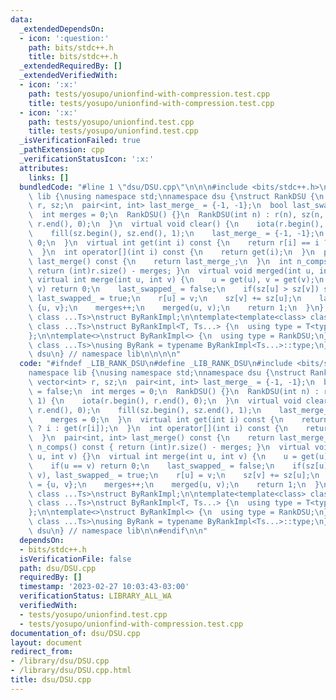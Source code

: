 ```yaml
---
data:
  _extendedDependsOn:
  - icon: ':question:'
    path: bits/stdc++.h
    title: bits/stdc++.h
  _extendedRequiredBy: []
  _extendedVerifiedWith:
  - icon: ':x:'
    path: tests/yosupo/unionfind-with-compression.test.cpp
    title: tests/yosupo/unionfind-with-compression.test.cpp
  - icon: ':x:'
    path: tests/yosupo/unionfind.test.cpp
    title: tests/yosupo/unionfind.test.cpp
  _isVerificationFailed: true
  _pathExtension: cpp
  _verificationStatusIcon: ':x:'
  attributes:
    links: []
  bundledCode: "#line 1 \"dsu/DSU.cpp\"\n\n\n#include <bits/stdc++.h>\n\nnamespace\
    \ lib {\nusing namespace std;\nnamespace dsu {\nstruct RankDSU {\n  mutable vector<int>\
    \ r, sz;\n  pair<int, int> last_merge_ = {-1, -1};\n  bool last_swapped_ = false;\n\
    \  int merges = 0;\n  RankDSU() {}\n  RankDSU(int n) : r(n), sz(n, 1) {\n    iota(r.begin(),\
    \ r.end(), 0);\n  }\n  virtual void clear() {\n    iota(r.begin(), r.end(), 0);\n\
    \    fill(sz.begin(), sz.end(), 1);\n    last_merge_ = {-1, -1};\n    merges =\
    \ 0;\n  }\n  virtual int get(int i) const {\n    return r[i] == i ? i : get(r[i]);\n\
    \  }\n  int operator[](int i) const {\n    return get(i);\n  }\n  pair<int, int>\
    \ last_merge() const {\n    return last_merge_;\n  }\n  int n_comps() const {\
    \ return (int)r.size() - merges; }\n  virtual void merged(int u, int v) {}\n \
    \ virtual int merge(int u, int v) {\n    u = get(u), v = get(v);\n    if(u ==\
    \ v) return 0;\n    last_swapped_ = false;\n    if(sz[u] > sz[v]) swap(u, v),\
    \ last_swapped_ = true;\n    r[u] = v;\n    sz[v] += sz[u];\n    last_merge_ =\
    \ {u, v};\n    merges++;\n    merged(u, v);\n    return 1;\n  }\n};\n\ntemplate<template<class>\
    \ class ...Ts>\nstruct ByRankImpl;\n\ntemplate<template<class> class T, template<class>\
    \ class ...Ts>\nstruct ByRankImpl<T, Ts...> {\n  using type = T<typename ByRankImpl<Ts...>::type>;\n\
    };\n\ntemplate<>\nstruct ByRankImpl<> {\n  using type = RankDSU;\n};\n\ntemplate<template<class>\
    \ class ...Ts>\nusing ByRank = typename ByRankImpl<Ts...>::type;\n} // namespace\
    \ dsu\n} // namespace lib\n\n\n\n"
  code: "#ifndef _LIB_RANK_DSU\n#define _LIB_RANK_DSU\n#include <bits/stdc++.h>\n\n\
    namespace lib {\nusing namespace std;\nnamespace dsu {\nstruct RankDSU {\n  mutable\
    \ vector<int> r, sz;\n  pair<int, int> last_merge_ = {-1, -1};\n  bool last_swapped_\
    \ = false;\n  int merges = 0;\n  RankDSU() {}\n  RankDSU(int n) : r(n), sz(n,\
    \ 1) {\n    iota(r.begin(), r.end(), 0);\n  }\n  virtual void clear() {\n    iota(r.begin(),\
    \ r.end(), 0);\n    fill(sz.begin(), sz.end(), 1);\n    last_merge_ = {-1, -1};\n\
    \    merges = 0;\n  }\n  virtual int get(int i) const {\n    return r[i] == i\
    \ ? i : get(r[i]);\n  }\n  int operator[](int i) const {\n    return get(i);\n\
    \  }\n  pair<int, int> last_merge() const {\n    return last_merge_;\n  }\n  int\
    \ n_comps() const { return (int)r.size() - merges; }\n  virtual void merged(int\
    \ u, int v) {}\n  virtual int merge(int u, int v) {\n    u = get(u), v = get(v);\n\
    \    if(u == v) return 0;\n    last_swapped_ = false;\n    if(sz[u] > sz[v]) swap(u,\
    \ v), last_swapped_ = true;\n    r[u] = v;\n    sz[v] += sz[u];\n    last_merge_\
    \ = {u, v};\n    merges++;\n    merged(u, v);\n    return 1;\n  }\n};\n\ntemplate<template<class>\
    \ class ...Ts>\nstruct ByRankImpl;\n\ntemplate<template<class> class T, template<class>\
    \ class ...Ts>\nstruct ByRankImpl<T, Ts...> {\n  using type = T<typename ByRankImpl<Ts...>::type>;\n\
    };\n\ntemplate<>\nstruct ByRankImpl<> {\n  using type = RankDSU;\n};\n\ntemplate<template<class>\
    \ class ...Ts>\nusing ByRank = typename ByRankImpl<Ts...>::type;\n} // namespace\
    \ dsu\n} // namespace lib\n\n#endif\n\n"
  dependsOn:
  - bits/stdc++.h
  isVerificationFile: false
  path: dsu/DSU.cpp
  requiredBy: []
  timestamp: '2023-02-27 10:03:43-03:00'
  verificationStatus: LIBRARY_ALL_WA
  verifiedWith:
  - tests/yosupo/unionfind.test.cpp
  - tests/yosupo/unionfind-with-compression.test.cpp
documentation_of: dsu/DSU.cpp
layout: document
redirect_from:
- /library/dsu/DSU.cpp
- /library/dsu/DSU.cpp.html
title: dsu/DSU.cpp
---
```

